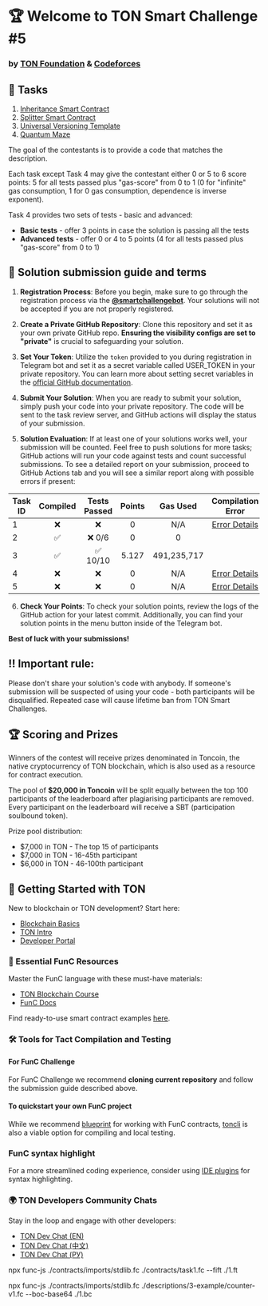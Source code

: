# 🏆 Welcome to TON Smart Challenge #5

### by [TON Foundation](https://ton.org/) & [Codeforces](https://codeforces.com/)

## 📝 Tasks

1. [Inheritance Smart Contract](/descriptions/1.md)
2. [Splitter Smart Contract](/descriptions/2.md)
3. [Universal Versioning Template](/descriptions/3.md)
4. [Quantum Maze](/descriptions/4.md)

The goal of the contestants is to provide a code that matches the description.

Each task except Task 4 may give the contestant either 0 or 5 to 6 score points: 5 for all tests passed plus "gas-score" from 0 to 1 (0 for "infinite" gas consumption, 1 for 0 gas consumption, dependence is inverse exponent).

Task 4 provides two sets of tests - basic and advanced:

- **Basic tests** - offer 3 points in case the solution is passing all the tests
- **Advanced tests** - offer 0 or 4 to 5 points (4 for all tests passed plus "gas-score" from 0 to 1)

## 📅 Solution submission guide and terms

1. **Registration Process**: Before you begin, make sure to go through the registration process via the **[@smartchallengebot](https://t.me/smartchallengebot?start=utm_github_repo)**. Your solutions will not be accepted if you are not properly registered.

2. **Create a Private GitHub Repository**: Clone this repository and set it as your own private GitHub repo. **Ensuring the visibility configs are set to "private"** is crucial to safeguarding your solution.

3. **Set Your Token**: Utilize the `token` provided to you during registration in Telegram bot and set it as a secret variable called USER_TOKEN in your private repository. You can learn more about setting secret variables in the [official GitHub documentation](https://docs.github.com/en/actions/security-guides/using-secrets-in-github-actions#creating-secrets-for-a-repository).

4. **Submit Your Solution**: When you are ready to submit your solution, simply push your code into your private repository. The code will be sent to the task review server, and GitHub actions will display the status of your submission.

5. **Solution Evaluation**: If at least one of your solutions works well, your submission will be counted. Feel free to push solutions for more tasks; GitHub actions will run your code against tests and count successful submissions. To see a detailed report on your submission, proceed to GitHub Actions tab and you will see a similar report along with possible errors if present:
<div align="center">

| Task ID | Compiled | Tests Passed | Points |  Gas Used   |             Compilation Error              |
| ------- | :------: | :----------: | :----: | :---------: | :----------------------------------------: |
| 1       |    ❌    |      ❌      |   0    |     N/A     | [Error Details](#compilation-error-task-1) |
| 2       |    ✅    |    ❌ 0/6    |   0    |      0      |                                            |
| 3       |    ✅    |   ✅ 10/10   | 5.127  | 491,235,717 |                                            |
| 4       |    ❌    |      ❌      |   0    |     N/A     | [Error Details](#compilation-error-task-4) |
| 5       |    ❌    |      ❌      |   0    |     N/A     | [Error Details](#compilation-error-task-5) |

</div>

6. **Check Your Points**: To check your solution points, review the logs of the GitHub action for your latest commit. Additionally, you can find your solution points in the menu button inside of the Telegram bot.

**Best of luck with your submissions!**

## ‼️ Important rule:

Please don't share your solution's code with anybody. If someone's submission will be suspected of using your code - both participants will be disqualified. Repeated case will cause lifetime ban from TON Smart Challenges.

## 🏆 Scoring and Prizes

Winners of the contest will receive prizes denominated in Toncoin, the native cryptocurrency of TON blockchain, which is also used as a resource for contract execution.

The pool of **$20,000 in Toncoin** will be split equally between the top 100 participants of the leaderboard after plagiarising participants are removed. Every participant on the leaderboard will receive a SBT (participation soulbound token).

Prize pool distribution:

- $7,000 in TON - The top 15 of participants
- $7,000 in TON - 16-45th participant
- $6,000 in TON - 46-100th participant

## 🚀 Getting Started with TON

New to blockchain or TON development? Start here:

- [Blockchain Basics](https://blog.ton.org/what-is-blockchain)
- [TON Intro](https://docs.ton.org/learn/introduction)
- [Developer Portal](https://ton.org/dev?filterBy=developSmartContract)

### 📘 Essential FunC Resources

Master the FunC language with these must-have materials:

- [TON Blockchain Course](https://stepik.org/course/176754/info)
- [FunC Docs](https://docs.ton.org/develop/func/overview)

Find ready-to-use smart contract examples [here](https://docs.ton.org/develop/smart-contracts/examples).

### 🛠️ Tools for Tact Compilation and Testing

#### For FunC Challenge

For FunC Challenge we recommend **cloning current repository** and follow the submission guide described above.

#### To quickstart your own FunC project

While we recommend [blueprint](https://github.com/ton-org/blueprint) for working with FunC contracts, [toncli](https://ton.org/docs/develop/smart-contracts/testing/toncli) is also a viable option for compiling and local testing.

### FunC syntax highlight

For a more streamlined coding experience, consider using [IDE plugins](https://docs.ton.org/develop/smart-contracts/environment/ide-plugins) for syntax highlighting.

### 🌍 TON Developers Community Chats

Stay in the loop and engage with other developers:

- [TON Dev Chat (EN)](https://t.me/tondev_eng)
- [TON Dev Chat (中文)](https://t.me/tondev_zh)
- [TON Dev Chat (РУ)](https://t.me/tondev)


npx func-js ./contracts/imports/stdlib.fc ./contracts/task1.fc --fift ./1.ft

npx func-js ./contracts/imports/stdlib.fc ./descriptions/3-example/counter-v1.fc --boc-base64 ./1.bc